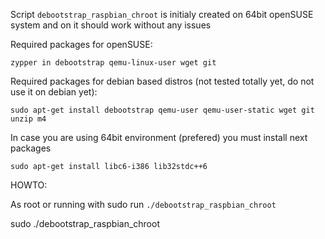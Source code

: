 Script `debootstrap_raspbian_chroot` is initialy created on 64bit openSUSE system and on it should
work without any issues

Required packages for openSUSE:
    
    zypper in debootstrap qemu-linux-user wget git

Required packages for debian based distros (not tested totally yet, do not use it on debian yet):

    sudo apt-get install debootstrap qemu-user qemu-user-static wget git unzip m4

In case you are using 64bit environment (prefered) you must install next packages

    sudo apt-get install libc6-i386 lib32stdc++6


HOWTO:

As root or running with sudo run `./debootstrap_raspbian_chroot`

   sudo ./debootstrap_raspbian_chroot

